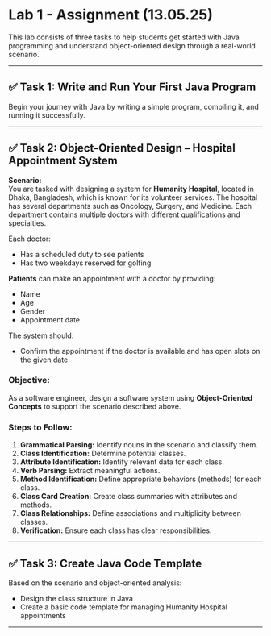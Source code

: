 # Lab 1 - Assignment (13.05.25)

This lab consists of three tasks to help students get started with Java programming and understand object-oriented design through a real-world scenario.

---

## ✅ Task 1: Write and Run Your First Java Program

Begin your journey with Java by writing a simple program, compiling it, and running it successfully.

---

## ✅ Task 2: Object-Oriented Design – Hospital Appointment System

**Scenario:**  
You are tasked with designing a system for **Humanity Hospital**, located in Dhaka, Bangladesh, which is known for its volunteer services. The hospital has several departments such as Oncology, Surgery, and Medicine. Each department contains multiple doctors with different qualifications and specialties.

Each doctor:
- Has a scheduled duty to see patients
- Has two weekdays reserved for golfing

**Patients** can make an appointment with a doctor by providing:
- Name
- Age
- Gender
- Appointment date

The system should:
- Confirm the appointment if the doctor is available and has open slots on the given date

### Objective:  
As a software engineer, design a software system using **Object-Oriented Concepts** to support the scenario described above.

### Steps to Follow:
1. **Grammatical Parsing:** Identify nouns in the scenario and classify them.
2. **Class Identification:** Determine potential classes.
3. **Attribute Identification:** Identify relevant data for each class.
4. **Verb Parsing:** Extract meaningful actions.
5. **Method Identification:** Define appropriate behaviors (methods) for each class.
6. **Class Card Creation:** Create class summaries with attributes and methods.
7. **Class Relationships:** Define associations and multiplicity between classes.
8. **Verification:** Ensure each class has clear responsibilities.

---

## ✅ Task 3: Create Java Code Template

Based on the scenario and object-oriented analysis:
- Design the class structure in Java
- Create a basic code template for managing Humanity Hospital appointments

---
